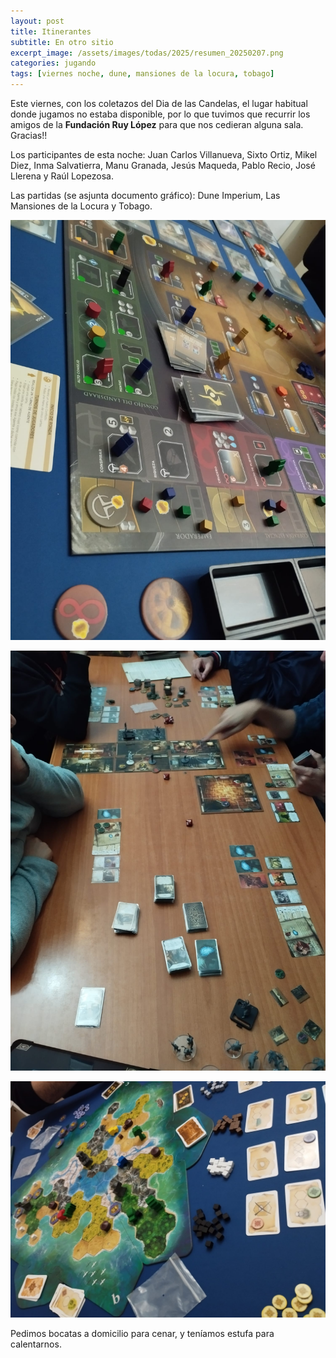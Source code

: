 ```yaml
---
layout: post
title: Itinerantes
subtitle: En otro sitio
excerpt_image: /assets/images/todas/2025/resumen_20250207.png
categories: jugando
tags: [viernes noche, dune, mansiones de la locura, tobago]
---
```

Este viernes, con los coletazos del Dia de las Candelas, el lugar habitual donde jugamos no estaba disponible, por lo que tuvimos que recurrir los amigos de la <b>Fundación Ruy López</b> para que nos cedieran alguna sala. Gracias!!

Los participantes de esta noche: Juan Carlos Villanueva, Sixto Ortiz, Mikel Diez, Inma Salvatierra, Manu Granada, Jesús Maqueda, Pablo Recio, José Llerena y Raúl Lopezosa.

Las partidas (se asjunta documento gráfico): Dune Imperium, Las Mansiones de la Locura y Tobago.

![banner](/assets/images/todas/2025/partida_dune.jpeg)

![banner](/assets/images/todas/2025/partida_mansioneslocura.jpeg)

![banner](/assets/images/todas/2025/partida_tobago.jpeg)

Pedimos bocatas a domicilio para cenar, y teníamos estufa para calentarnos.
